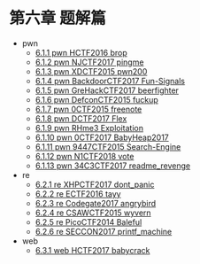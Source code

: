 # 第六章 题解篇

- pwn
  - [6.1.1 pwn HCTF2016 brop](6.1.1_pwn_hctf2016_brop.md)
  - [6.1.2 pwn NJCTF2017 pingme](6.1.2_pwn_njctf2017_pingme.md)
  - [6.1.3 pwn XDCTF2015 pwn200](6.1.3_pwn_xdctf2015_pwn200.md)
  - [6.1.4 pwn BackdoorCTF2017 Fun-Signals](6.1.4_pwn_backdoorctf2017_fun_signals.md)
  - [6.1.5 pwn GreHackCTF2017 beerfighter](6.1.5_pwn_grehackctf2017_beerfighter.md)
  - [6.1.6 pwn DefconCTF2015 fuckup](6.1.6_pwn_defconctf2015_fuckup.md)
  - [6.1.7 pwn 0CTF2015 freenote](6.1.7_pwn_0ctf2015_freenote.md)
  - [6.1.8 pwn DCTF2017 Flex](6.1.8_pwn_dctf2017_flex.md)
  - [6.1.9 pwn RHme3 Exploitation](6.1.9_pwn_rhme3_exploitation.md)
  - [6.1.10 pwn 0CTF2017 BabyHeap2017](6.1.10_pwn_0ctf2017_babyheap2017.md)
  - [6.1.11 pwn 9447CTF2015 Search-Engine](6.1.11_pwn_9447ctf2015_search_engine.md)
  - [6.1.12 pwn N1CTF2018 vote](6.1.12_pwn_n1ctf2018_vote.md)
  - [6.1.13 pwn 34C3CTF2017 readme_revenge](6.1.13_pwn_34c3ctf2017_readme_revenge.md)
- re
  - [6.2.1 re XHPCTF2017 dont_panic](6.2.1_re_xhpctf2017_dont_panic.md)
  - [6.2.2 re ECTF2016 tayy](6.2.2_re_ectf2016_tayy.md)
  - [6.2.3 re Codegate2017 angrybird](6.2.3_re_codegate2017_angrybird.md)
  - [6.2.4 re CSAWCTF2015 wyvern](6.2.4_re_csawctf2015_wyvern.md)
  - [6.2.5 re PicoCTF2014 Baleful](6.2.5_re_picoctf2014_baleful.md)
  - [6.2.6 re SECCON2017 printf_machine](6.2.6_re_seccon2017_printf_machine.md)
- web
  - [6.3.1 web HCTF2017 babycrack](6.3.1_web_hctf2017_babycrack.md)
